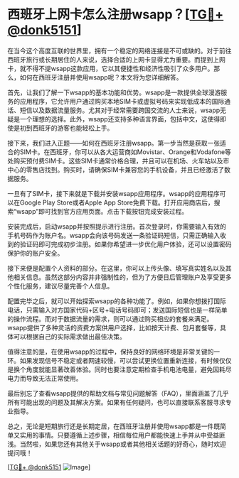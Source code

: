 # 西班牙上网卡怎么注册wsapp？[[TG💪+ @donk5151](https://t.me/s/donk5151)]

在当今这个高度互联的世界里，拥有一个稳定的网络连接是不可或缺的。对于前往西班牙旅行或长期居住的人来说，选择合适的上网卡显得尤为重要。而提到上网卡，就不得不提wsapp这款应用，它以其便捷性和经济性吸引了众多用户。那么，如何在西班牙注册并使用wsapp呢？本文将为您详细解答。

首先，让我们了解一下wsapp的基本功能和优势。wsapp是一款提供全球漫游服务的应用程序，它允许用户通过购买本地SIM卡或虚拟号码来实现低成本的国际通话、短信以及数据流量服务。尤其对于经常需要跨国交流的人士来说，wsapp无疑是一个理想的选择。此外，wsapp还支持多种语言界面，包括中文，这使得即使是初到西班牙的游客也能轻松上手。

接下来，我们进入正题——如何在西班牙注册wsapp。第一步当然是获取一张适合的SIM卡。在西班牙，你可以从各大运营商如Movistar、Orange和Vodafone等处购买预付费SIM卡。这些SIM卡通常价格合理，并且可以在机场、火车站以及市中心的零售店找到。购买时，请确保SIM卡兼容您的手机设备，并且已经激活了数据服务。

一旦有了SIM卡，接下来就是下载并安装wsapp应用程序。wsapp的应用程序可以在Google Play Store或者Apple App Store免费下载。打开应用商店后，搜索“wsapp”即可找到官方应用页面。点击下载按钮完成安装过程。

安装完成后，启动wsapp并按照提示进行注册。首次登录时，你需要输入有效的手机号码作为账户名。wsapp会向该号码发送一条验证码短信，只需正确输入收到的验证码即可完成初步注册。如果你希望进一步优化用户体验，还可以设置密码保护你的账户安全。

接下来便是配置个人资料的部分。在这里，你可以上传头像、填写真实姓名以及其他相关信息。虽然这部分内容并非强制性的，但为了方便日后管理账户及享受更多个性化服务，建议尽量完善个人信息。

配置完毕之后，就可以开始探索wsapp的各种功能了。例如，如果你想拨打国际电话，只需输入对方国家代码+区号+电话号码即可；发送国际短信也是一样简单的操作流程。而对于数据流量的需求，则可以通过购买相应的套餐来满足。wsapp提供了多种灵活的资费方案供用户选择，比如按天计费、包月套餐等，具体可以根据自己的实际需求做出最佳决策。

值得注意的是，在使用wsapp的过程中，保持良好的网络环境是非常关键的一环。如果发现信号不稳定或者网速较慢，可以尝试更换位置重新连接，有时候仅仅是换个角度就能显著改善体验。同时也要注意定期检查手机电池电量，避免因耗尽电力而导致无法正常使用。

最后别忘了查看wsapp提供的帮助文档与常见问题解答（FAQ），里面涵盖了几乎所有可能出现的问题及其解决方案。如果有任何疑问，也可以直接联系客服寻求专业指导。

总之，无论是短期旅行还是长期定居，在西班牙注册并使用wsapp都是一件既简单又实用的事情。只要遵循上述步骤，相信每位用户都能快速上手并从中受益匪浅。当然啦，如果您还有其他关于wsapp或者其他相关话题的好奇心，随时欢迎提问哦！

[[TG💪+ @donk5151](https://t.me/s/donk5151) ![Image](https://i.postimg.cc/rwNCRYN7/Snipaste-2025-04-30-17-27-05.png)]